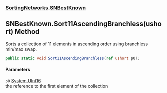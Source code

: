 ### [SortingNetworks](./SortingNetworks.md 'SortingNetworks').[SNBestKnown](./SortingNetworks-SNBestKnown.md 'SortingNetworks.SNBestKnown')
## SNBestKnown.Sort11AscendingBranchless(ushort) Method
Sorts a collection of 11 elements in ascending order using branchless min/max swap.  
```csharp
public static void Sort11AscendingBranchless(ref ushort p0);
```
#### Parameters
<a name='SortingNetworks-SNBestKnown-Sort11AscendingBranchless(ushort)-p0'></a>
`p0` [System.UInt16](https://docs.microsoft.com/en-us/dotnet/api/System.UInt16 'System.UInt16')  
the reference to the first element of the collection  
  
